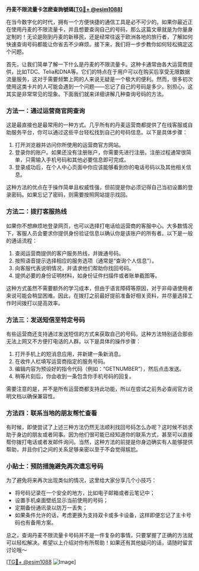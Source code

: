 **丹麦不限流量卡怎麽查詢號碼[[TG💪+ @esim1088](https://t.me/s/esim1088)]**

在当今数字化的时代，拥有一个方便快捷的通信工具是必不可少的。如果你最近正在使用丹麦的不限流量卡，并且想要查询自己的号码，那么这篇文章就是为你量身定制的！无论是刚到丹麦的新移民，还是经常往返于欧洲各地的旅行者，了解如何快速查询号码都能让你省去不少麻烦。接下来，我们将一步步教你如何轻松搞定这个问题。

首先，让我们简单了解一下什么是丹麦的不限流量卡。这种卡通常由各大运营商提供，比如TDC、Telia和DNA等。它们的特点在于用户可以在购买后享受无限数据流量服务，这对于需要频繁上网的人来说无疑是一个极大的便利。然而，很多初次使用这类卡片的人可能会遇到一个问题——忘记了自己的号码是多少。别担心，这其实是非常常见的现象。下面我们就来详细讲解几种查询号码的方法。

### 方法一：通过运营商官网查询

这是最直接也是最常用的一种方式。几乎所有的丹麦运营商都提供了在线客服或自助服务平台，你可以通过这些平台轻松找到自己的号码信息。以下是具体步骤：

1. 打开浏览器并访问你所使用的运营商官方网站。
2. 登录你的账户。如果还没有注册账户，你需要先进行注册。注册过程通常很简单，只需输入手机号码和其他必要信息即可完成。
3. 登录成功后，在个人中心页面中你应该能够看到你的电话号码以及其他相关信息。

这种方法的优点在于操作简单且权威性强，但前提是你必须记得自己当初设置的登录密码。如果忘记了密码，则需要按照网站提示找回。

### 方法二：拨打客服热线

如果你不想麻烦地登录网页，也可以选择打电话给运营商的客服中心。大多数情况下，客服人员会要求你提供身份验证信息以确认你是该账户的所有者。以下是一般的通话流程：

1. 查阅运营商提供的客户服务热线，并拨通号码。
2. 按照语音提示选择相应的服务选项（通常是“查询个人信息”）。
3. 向客服代表说明情况，并请求他们帮助你找回号码。
4. 提供必要的身份证明材料，如身份证件扫描件或者账单截图等。

这种方式虽然不需要额外的学习成本，但由于语言障碍等原因，对于非母语使用者来说可能会稍显困难。因此，在拨打之前最好提前准备好相关资料，并尽量选择工作时间拨打以提高效率。

### 方法三：发送短信至特定号码

有些运营商还支持通过发送短信的方式来获取自己的号码。这种方法特别适合那些无法上网又不方便打电话的人群。以下是具体的操作步骤：

1. 打开手机上的短消息应用，并新建一条新消息。
2. 在收件人栏填写运营商指定的服务号码。
3. 编辑内容为预设好的指令代码（例如：“GETNUMBER”），然后点击发送。
4. 稍等片刻后，你会收到一条包含你手机号码的回复。

需要注意的是，并不是所有运营商都支持此功能，所以在尝试之前务必查阅官方说明文档以确保兼容性。

### 方法四：联系当地的朋友帮忙查看

有时候，即使尝试了上述三种方法仍然无法顺利找回号码怎么办呢？这时候不妨求助于身边的朋友或者同事。因为他们很可能已经知道你的联系方式，甚至可以直接帮你拨打电话或者发邮件询问。当然，这种方法的前提是你身边确实有人能够提供帮助，并且你们之间的关系足够亲密以至于不会觉得尴尬。

### 小贴士：预防措施避免再次遗忘号码

为了避免将来再次出现类似的情况，这里给大家分享几个小技巧：
- 将号码记录在一个安全的地方，比如电子邮箱或者云笔记中；
- 设置手机桌面壁纸显示当前使用的号码；
- 定期备份通讯录以防万一丢失；
- 如果条件允许的话，考虑更换为支持双卡或多卡设备，这样即便忘记了主卡号码也有备用方案。

总之，查询丹麦不限流量卡号码并不是一件复杂的事情，只要掌握了正确的方法就可以轻松解决。希望以上介绍对你有所帮助！如果还有其他疑问的话，请随时留言讨论哦～

[[TG💪+ @esim1088](https://t.me/s/esim1088) ![Image](https://i.postimg.cc/4NQfJmqS/Snipaste-2025-05-13-00-14-12.png)]